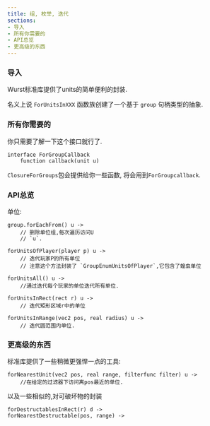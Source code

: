 ```yaml
---
title: 组, 枚举, 迭代
sections:
- 导入
- 所有你需要的
- API总览
- 更高级的东西
---
```


### 导入

Wurst标准库提供了units的简单便利的封装.



名义上说  `ForUnitsInXXX` 函数族创建了一个基于 `group` 句柄类型的抽象.


### 所有你需要的
你只需要了解一下这个接口就行了.


```wurst
interface ForGroupCallback
	function callback(unit u)
```

`ClosureForGroups`包会提供给你一些函数, 将会用到`ForGroupcallback`.


### API总览

单位:

```wurst
group.forEachFrom() u ->
	// 删除单位组,每次遍历访问U
	// `u`.
```

```wurst
forUnitsOfPlayer(player p) u ->
	// 迭代玩家P的所有单位
	// 注意这个方法封装了 `GroupEnumUnitsOfPlayer`,它包含了蝗虫单位
```

```wurst
forUnitsAll() u ->
	//通过迭代每个玩家的单位迭代所有单位.
```

```wurst
forUnitsInRect(rect r) u ->
	// 迭代矩形区域r中的单位
```

```wurst
forUnitsInRange(vec2 pos, real radius) u ->
	// 迭代圆范围内单位.
```


### 更高级的东西

标准库提供了一些稍微更强悍一点的工具:

```wurst
forNearestUnit(vec2 pos, real range, filterfunc filter) u ->
	//在给定的过滤器下访问离pos最近的单位.
```

以及一些相似的,对可破坏物的封装

```wurst
forDestructablesInRect(r) d ->
forNearestDestructable(pos, range) ->
```
